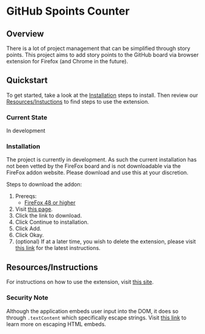 # GitHub Spoints Counter

## Overview

There is a lot of project management that can be simplified through story points. This project aims to add story points to the GitHub board via browser extension for Firefox (and Chrome in the future).

## Quickstart

To get started, take a look at the [Installation](#installation) steps to install. Then review our [Resources/Instuctions](#resourcesinstructions) to find steps to use the extension.

### Current State

In development

### Installation

The project is currently in development. As such the current installation has not been vetted by the FireFox board and is not downloadable via the FireFox addon website. Please download and use this at your discretion.

Steps to download the addon:

1. Prereqs:
   - [FireFox 48 or higher](https://www.mozilla.org/en-US/firefox/new/)
2. Visit [this page](https://100automations.github.io/github-story-points-calculator/#download).
3. Click the link to download.
4. Click Continue to installation.
5. Click Add.
6. Click Okay.
7. (optional) If at a later time, you wish to delete the extension, please visit [this link](https://support.mozilla.org/en-US/kb/disable-or-remove-add-ons#w_removing-extensions) for the latest instructions.

## Resources/Instructions

For instructions on how to use the extension, visit [this site](https://100automations.github.io/github-story-points-calculator/#steps).

### Security Note

Although the application embeds user input into the DOM, it does so through `.textContent` which specifically escape strings. Visit [this link](https://developer.mozilla.org/en-US/docs/Mozilla/Add-ons/WebExtensions/Safely_inserting_external_content_into_a_page#dom_node_creation_methods) to learn more on escaping HTML embeds.

